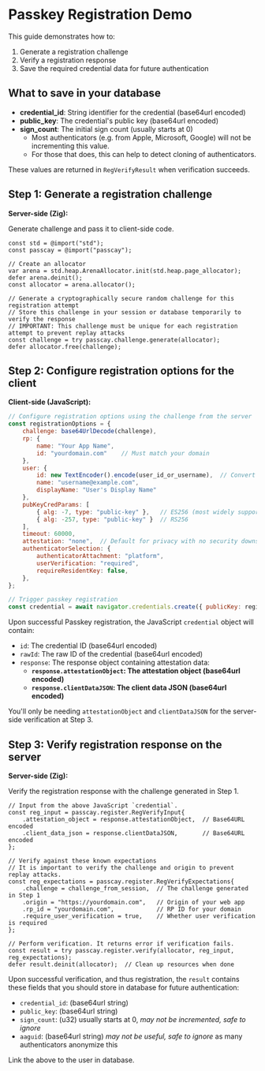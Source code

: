 # Passkey Registration Demo

This guide demonstrates how to:
1. Generate a registration challenge
2. Verify a registration response
3. Save the required credential data for future authentication

## What to save in your database
- **credential_id**: String identifier for the credential (base64url encoded)
- **public_key**: The credential's public key (base64url encoded)
- **sign_count**: The initial sign count (usually starts at 0)
    - Most authenticators (e.g. from Apple, Microsoft, Google) will not be incrementing this value.
    - For those that does, this can help to detect cloning of authenticators.

These values are returned in `RegVerifyResult` when verification succeeds.

## Step 1: Generate a registration challenge

**Server-side (Zig):**

Generate challenge and pass it to client-side code.

```zig
const std = @import("std");
const passcay = @import("passcay");

// Create an allocator
var arena = std.heap.ArenaAllocator.init(std.heap.page_allocator);
defer arena.deinit();
const allocator = arena.allocator();

// Generate a cryptographically secure random challenge for this registration attempt
// Store this challenge in your session or database temporarily to verify the response
// IMPORTANT: This challenge must be unique for each registration attempt to prevent replay attacks
const challenge = try passcay.challenge.generate(allocator);
defer allocator.free(challenge);
```

## Step 2: Configure registration options for the client

**Client-side (JavaScript):**

```javascript
// Configure registration options using the challenge from the server
const registrationOptions = {
    challenge: base64UrlDecode(challenge),
    rp: {
        name: "Your App Name",
        id: "yourdomain.com"    // Must match your domain
    },
    user: {
        id: new TextEncoder().encode(user_id_or_username),  // Convert to ArrayBuffer
        name: "username@example.com",
        displayName: "User's Display Name"
    },
    pubKeyCredParams: [
        { alg: -7, type: "public-key" },   // ES256 (most widely supported)
        { alg: -257, type: "public-key" }  // RS256
    ],
    timeout: 60000,
    attestation: "none",  // Default for privacy with no security downsides
    authenticatorSelection: {
        authenticatorAttachment: "platform",
        userVerification: "required",
        requireResidentKey: false,
    },
};

// Trigger passkey registration
const credential = await navigator.credentials.create({ publicKey: registrationOptions });
```

Upon successful Passkey registration, the JavaScript `credential` object will contain:
* `id`: The credential ID (base64url encoded)
* `rawId`: The raw ID of the credential (base64url encoded)
* `response`: The response object containing attestation data:
    * **`response.attestationObject`: The attestation object (base64url encoded)**
    * **`response.clientDataJSON`: The client data JSON (base64url encoded)**

You'll only be needing `attestationObject` and `clientDataJSON` for the server-side verification at Step 3.


## Step 3: Verify registration response on the server

**Server-side (Zig):**

Verify the registration response with the challenge generated in Step 1.

```zig
// Input from the above JavaScript `credential`.
const reg_input = passcay.register.RegVerifyInput{
    .attestation_object = response.attestationObject,  // Base64URL encoded
    .client_data_json = response.clientDataJSON,       // Base64URL encoded
};

// Verify against these known expectations
// It is important to verify the challenge and origin to prevent replay attacks.
const reg_expectations = passcay.register.RegVerifyExpectations{
    .challenge = challenge_from_session,  // The challenge generated in Step 1
    .origin = "https://yourdomain.com",   // Origin of your web app
    .rp_id = "yourdomain.com",            // RP ID for your domain
    .require_user_verification = true,    // Whether user verification is required
};

// Perform verification. It returns error if verification fails.
const result = try passcay.register.verify(allocator, reg_input, reg_expectations);
defer result.deinit(allocator);  // Clean up resources when done
```

Upon successful verification, and thus registration, the `result` contains these fields that you should store in database for future authentication:
- `credential_id`: (base64url string)
- `public_key`: (base64url string)
- `sign_count`: (u32) usually starts at 0, _may not be incremented, safe to ignore_
- `aaguid`: (base64url string) _may not be useful, safe to ignore_ as many authenticators anonymize this

Link the above to the user in database.
